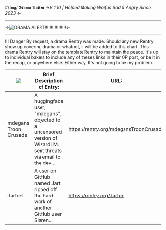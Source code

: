 #/𝖑𝖒𝖌/ 𝕯𝖗𝖆𝖒𝖆 𝕹𝖆𝖙𝖎𝖔𝖓
->*V 1.10 | Helped Making Waifus Sad & Angry Since 2023* <-
***
->![DRAMA ALERT!!!!!!!!!!!!!!!!!](https://i.ibb.co/KhmnHmP/Keemer-final-edit.png)<-
***
!!! Danger
     By request, a drama Rentry was made. Should any new Rentry show up covering drama or whatnot, it will be added to this chart. This drama Rentry will stay on the template Rentry to maintain the peace. It's up to individual bakers to include any of theses links in their OP post, or be it in the recap, or anywhere else. Either way, It's not going to be my problem.
     
![](https://i.ibb.co/0tfkK3w/reduced-size.gif) | Brief Description of Entry: | URL:
------ | ------ | ------
mdegans Troon Crusade | A huggingface user, "mdegans", objected to a uncensored version of WizardLM. sent threats via email to the dev...  | https://rentry.org/mdegansTroonCrusade
Jarted | A user on GitHub named Jart ripped off the hard work of another GitHub user Slaren... | https://rentry.org/Jarted